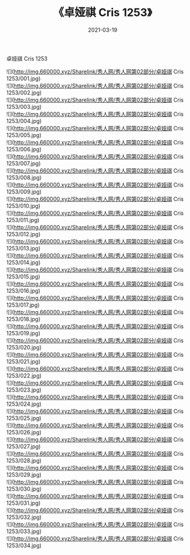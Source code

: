 ﻿---
layout: post
title:  《卓娅祺 Cris 1253》
date:   2021-03-19
img: http://img.660000.xyz/Sharelink/秀人网/秀人网第02部分/卓娅祺 Cris 1253/000.jpg
categories: [美女, 清纯, 唯美]
---

卓娅祺 Cris 1253

  ![](http://img.660000.xyz/Sharelink/秀人网/秀人网第02部分/卓娅祺 Cris 1253/001.jpg) <br> ![](http://img.660000.xyz/Sharelink/秀人网/秀人网第02部分/卓娅祺 Cris 1253/002.jpg) <br> ![](http://img.660000.xyz/Sharelink/秀人网/秀人网第02部分/卓娅祺 Cris 1253/003.jpg) <br> ![](http://img.660000.xyz/Sharelink/秀人网/秀人网第02部分/卓娅祺 Cris 1253/004.jpg) <br> ![](http://img.660000.xyz/Sharelink/秀人网/秀人网第02部分/卓娅祺 Cris 1253/005.jpg) <br> ![](http://img.660000.xyz/Sharelink/秀人网/秀人网第02部分/卓娅祺 Cris 1253/006.jpg) <br> ![](http://img.660000.xyz/Sharelink/秀人网/秀人网第02部分/卓娅祺 Cris 1253/007.jpg) <br> ![](http://img.660000.xyz/Sharelink/秀人网/秀人网第02部分/卓娅祺 Cris 1253/008.jpg) <br> ![](http://img.660000.xyz/Sharelink/秀人网/秀人网第02部分/卓娅祺 Cris 1253/009.jpg) <br> ![](http://img.660000.xyz/Sharelink/秀人网/秀人网第02部分/卓娅祺 Cris 1253/010.jpg) <br> ![](http://img.660000.xyz/Sharelink/秀人网/秀人网第02部分/卓娅祺 Cris 1253/011.jpg) <br> ![](http://img.660000.xyz/Sharelink/秀人网/秀人网第02部分/卓娅祺 Cris 1253/012.jpg) <br> ![](http://img.660000.xyz/Sharelink/秀人网/秀人网第02部分/卓娅祺 Cris 1253/013.jpg) <br> ![](http://img.660000.xyz/Sharelink/秀人网/秀人网第02部分/卓娅祺 Cris 1253/014.jpg) <br> ![](http://img.660000.xyz/Sharelink/秀人网/秀人网第02部分/卓娅祺 Cris 1253/015.jpg) <br> ![](http://img.660000.xyz/Sharelink/秀人网/秀人网第02部分/卓娅祺 Cris 1253/016.jpg) <br> ![](http://img.660000.xyz/Sharelink/秀人网/秀人网第02部分/卓娅祺 Cris 1253/017.jpg) <br> ![](http://img.660000.xyz/Sharelink/秀人网/秀人网第02部分/卓娅祺 Cris 1253/018.jpg) <br> ![](http://img.660000.xyz/Sharelink/秀人网/秀人网第02部分/卓娅祺 Cris 1253/019.jpg) <br> ![](http://img.660000.xyz/Sharelink/秀人网/秀人网第02部分/卓娅祺 Cris 1253/020.jpg) <br> ![](http://img.660000.xyz/Sharelink/秀人网/秀人网第02部分/卓娅祺 Cris 1253/021.jpg) <br> ![](http://img.660000.xyz/Sharelink/秀人网/秀人网第02部分/卓娅祺 Cris 1253/022.jpg) <br> ![](http://img.660000.xyz/Sharelink/秀人网/秀人网第02部分/卓娅祺 Cris 1253/023.jpg) <br> ![](http://img.660000.xyz/Sharelink/秀人网/秀人网第02部分/卓娅祺 Cris 1253/024.jpg) <br> ![](http://img.660000.xyz/Sharelink/秀人网/秀人网第02部分/卓娅祺 Cris 1253/025.jpg) <br> ![](http://img.660000.xyz/Sharelink/秀人网/秀人网第02部分/卓娅祺 Cris 1253/026.jpg) <br> ![](http://img.660000.xyz/Sharelink/秀人网/秀人网第02部分/卓娅祺 Cris 1253/027.jpg) <br> ![](http://img.660000.xyz/Sharelink/秀人网/秀人网第02部分/卓娅祺 Cris 1253/028.jpg) <br> ![](http://img.660000.xyz/Sharelink/秀人网/秀人网第02部分/卓娅祺 Cris 1253/029.jpg) <br> ![](http://img.660000.xyz/Sharelink/秀人网/秀人网第02部分/卓娅祺 Cris 1253/030.jpg) <br> ![](http://img.660000.xyz/Sharelink/秀人网/秀人网第02部分/卓娅祺 Cris 1253/031.jpg) <br> ![](http://img.660000.xyz/Sharelink/秀人网/秀人网第02部分/卓娅祺 Cris 1253/032.jpg) <br> ![](http://img.660000.xyz/Sharelink/秀人网/秀人网第02部分/卓娅祺 Cris 1253/033.jpg) <br> ![](http://img.660000.xyz/Sharelink/秀人网/秀人网第02部分/卓娅祺 Cris 1253/034.jpg) <br>